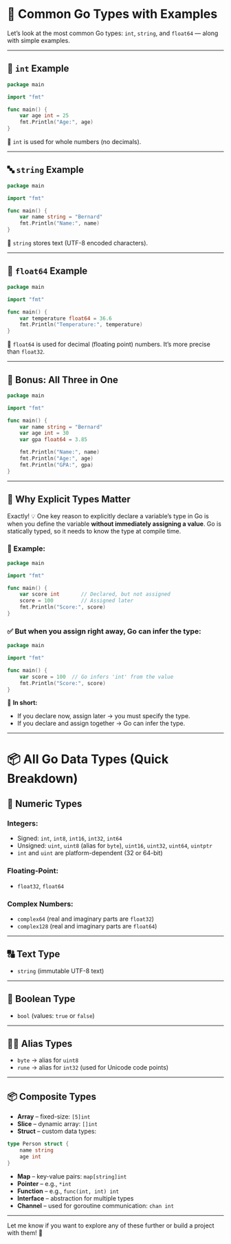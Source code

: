 # 📘 Common Go Types with Examples

Let’s look at the most common Go types: `int`, `string`, and `float64` — along with simple examples.

---

## 🔢 `int` Example

```go
package main

import "fmt"

func main() {
    var age int = 25
    fmt.Println("Age:", age)
}
```

📝 `int` is used for whole numbers (no decimals).

---

## 🔤 `string` Example

```go
package main

import "fmt"

func main() {
    var name string = "Bernard"
    fmt.Println("Name:", name)
}
```

📝 `string` stores text (UTF-8 encoded characters).

---

## 🌊 `float64` Example

```go
package main

import "fmt"

func main() {
    var temperature float64 = 36.6
    fmt.Println("Temperature:", temperature)
}
```

📝 `float64` is used for decimal (floating point) numbers. It’s more precise than `float32`.

---

## 🎯 Bonus: All Three in One

```go
package main

import "fmt"

func main() {
    var name string = "Bernard"
    var age int = 30
    var gpa float64 = 3.85

    fmt.Println("Name:", name)
    fmt.Println("Age:", age)
    fmt.Println("GPA:", gpa)
}
```

---

## 🧠 Why Explicit Types Matter

Exactly! 💡 One key reason to explicitly declare a variable’s type in Go is when you define the variable **without immediately assigning a value**. Go is statically typed, so it needs to know the type at compile time.

### 🔧 Example:

```go
package main

import "fmt"

func main() {
    var score int       // Declared, but not assigned
    score = 100         // Assigned later
    fmt.Println("Score:", score)
}
```

### ✅ But when you assign right away, Go can infer the type:

```go
package main

import "fmt"

func main() {
    var score = 100  // Go infers 'int' from the value 
    fmt.Println("Score:", score)
}
```

📝 **In short:**
- If you declare now, assign later → you must specify the type.
- If you declare and assign together → Go can infer the type.

---

# 📦 All Go Data Types (Quick Breakdown)

## 🔢 Numeric Types

### Integers:
- Signed: `int`, `int8`, `int16`, `int32`, `int64`
- Unsigned: `uint`, `uint8` (alias for `byte`), `uint16`, `uint32`, `uint64`, `uintptr`
- `int` and `uint` are platform-dependent (32 or 64-bit)

### Floating-Point:
- `float32`, `float64`

### Complex Numbers:
- `complex64` (real and imaginary parts are `float32`)
- `complex128` (real and imaginary parts are `float64`)

---

## 🔠 Text Type
- `string` (immutable UTF-8 text)

---

## 🧮 Boolean Type
- `bool` (values: `true` or `false`)

---

## 🕵️‍♂️ Alias Types
- `byte` → alias for `uint8`
- `rune` → alias for `int32` (used for Unicode code points)

---

## 📦 Composite Types
- **Array** – fixed-size: `[5]int`
- **Slice** – dynamic array: `[]int`
- **Struct** – custom data types:

```go
type Person struct {
    name string
    age int
}
```

- **Map** – key-value pairs: `map[string]int`
- **Pointer** – e.g., `*int`
- **Function** – e.g., `func(int, int) int`
- **Interface** – abstraction for multiple types
- **Channel** – used for goroutine communication: `chan int`

---

Let me know if you want to explore any of these further or build a project with them! 🚀
